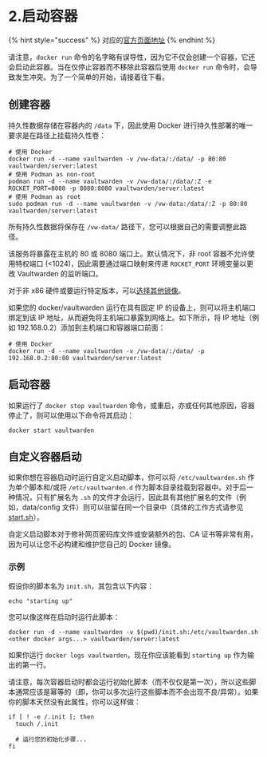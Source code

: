 # 2.启动容器

{% hint style="success" %}
对应的[官方页面地址](https://github.com/dani-garcia/vaultwarden/wiki/Starting-a-Container)
{% endhint %}

请注意，`docker run` 命令的名字略有误导性，因为它不仅会创建一个容器，它还会启动此容器。当在仅停止容器而不移除此容器后使用 `docker run` 命令时，会导致发生冲突。为了一个简单的开始，请接着往下看。

## 创建容器 <a href="#creating-the-container" id="creating-the-container"></a>

持久性数据存储在容器内的 `/data` 下，因此使用 Docker 进行持久性部署的唯一要求是在路径上挂载持久性卷：

```docker
# 使用 Docker
docker run -d --name vaultwarden -v /vw-data/:/data/ -p 80:80 vaultwarden/server:latest
# 使用 Podman as non-root
podman run -d --name vaultwarden -v /vw-data/:/data/:Z -e ROCKET_PORT=8080 -p 8080:8080 vaultwarden/server:latest
# 使用 Podman as root
sudo podman run -d --name vaultwarden -v /vw-data:/data/:Z -p 80:80 vaultwarden/server:latest
```

所有持久性数据将保存在 `/vw-data/` 路径下，您可以根据自己的需要调整此路径。

该服务将暴露在主机的 80 或 8080 端口上。默认情况下，非 root 容器不允许使用特权端口 (<1024)，因此需要通过端口映射来传递 `ROCKET_PORT` 环境变量以更改 Vaultwarden 的监听端口。

对于非 x86 硬件或要运行特定版本，可以[选择其他镜像](which-container-image-to-use.md)。

如果您的 docker/vaultwarden 运行在具有固定 IP 的设备上，则可以将主机端口绑定到该 IP 地址，从而避免将主机端口暴露到网络上。如下所示，将 IP 地址（例如 192.168.0.2）添加到主机端口和容器端口前面：

```docker
# 使用 Docker
docker run -d --name vaultwarden -v /vw-data/:/data/ -p 192.168.0.2:80:80 vaultwarden/server:latest
```

## 启动容器 <a href="#starting-the-container" id="starting-the-container"></a>

如果运行了 `docker stop vaultwarden` 命令，或重启，亦或任何其他原因，容器停止了，则可以使用以下命令将其启动：

```docker
docker start vaultwarden
```

## 自定义容器启动 <a href="#customizing-container-startup" id="customizing-container-startup"></a>

如果你想在容器启动时运行自定义启动脚本，你可以将 `/etc/vaultwarden.sh` 作为单个脚本和/或将 `/etc/vaultwarden.d` 作为脚本目录挂载到容器中。对于后一种情况，只有扩展名为 `.sh` 的文件才会运行，因此具有其他扩展名的文件（例如，data/config 文件）则可以驻留在同一个目录中（具体的工作方式请参见 [start.sh](https://github.com/dani-garcia/vaultwarden/blob/main/docker/start.sh)）。

自定义启动脚本对于修补网页密码库文件或安装额外的包、CA 证书等非常有用，因为可以让您不必构建和维护您自己的 Docker 镜像。

### 示例 <a href="#example" id="example"></a>

假设你的脚本名为 `init.sh`，其包含以下内容：

```shell
echo "starting up"
```

您可以像这样在启动时运行此脚本：

```docker
docker run -d --name vaultwarden -v $(pwd)/init.sh:/etc/vaultwarden.sh <other docker args...> vaultwarden/server:latest
```

如果你运行 `docker logs vaultwarden`，现在你应该能看到 `starting up` 作为输出的第一行。

请注意，每次容器启动时都会运行初始化脚本（而不仅仅是第一次），所以这些脚本通常应该是幂等的（即，你可以多次运行这些脚本而不会出现不良/异常）。如果你的脚本天然没有此属性，你可以这样做：

```shell
if [ ! -e /.init ]; then
  touch /.init

  # 运行您的初始化步骤...
fi
```
